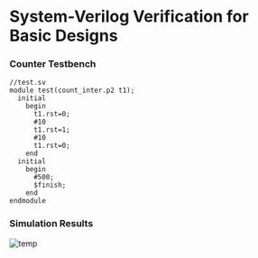 # System-Verilog Verification for Basic Designs
### Counter Testbench

```
//test.sv
module test(count_inter.p2 t1);
  initial
    begin
      t1.rst=0;
      #10
      t1.rst=1;
      #10
      t1.rst=0;
    end
  initial
    begin
      #500;
      $finish;
    end
endmodule
```
### Simulation Results


![temp](https://github.com/Knightmare-0/System-Verilog/assets/112769624/f6ef736e-2e41-4328-a940-1fe60ff5fcec)

